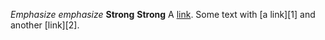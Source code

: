 *Emphasize* _emphasize_
**Strong** __Strong__
A [link](http://example.com "Title").
Some text with [a link][1] and
another [link][2].